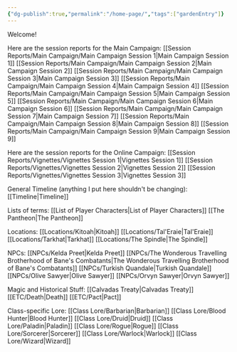 ```yaml
---
{"dg-publish":true,"permalink":"/home-page/","tags":["gardenEntry"]}
---
```


Welcome!

Here are the session reports for the Main Campaign:
[[Session Reports/Main Campaign/Main Campaign Session 1\|Main Campaign Session 1]]
[[Session Reports/Main Campaign/Main Campaign Session 2\|Main Campaign Session 2]]
[[Session Reports/Main Campaign/Main Campaign Session 3\|Main Campaign Session 3]]
[[Session Reports/Main Campaign/Main Campaign Session 4\|Main Campaign Session 4]]
[[Session Reports/Main Campaign/Main Campaign Session 5\|Main Campaign Session 5]]
[[Session Reports/Main Campaign/Main Campaign Session 6\|Main Campaign Session 6]]
[[Session Reports/Main Campaign/Main Campaign Session 7\|Main Campaign Session 7]]
[[Session Reports/Main Campaign/Main Campaign Session 8\|Main Campaign Session 8]]
[[Session Reports/Main Campaign/Main Campaign Session 9\|Main Campaign Session 9]]

Here are the session reports for the Online Campaign:
[[Session Reports/Vignettes/Vignettes Session 1\|Vignettes Session 1]]
[[Session Reports/Vignettes/Vignettes Session 2\|Vignettes Session 2]]
[[Session Reports/Vignettes/Vignettes Session 3\|Vignettes Session 3]]

General Timeline (anything I put here shouldn't be changing):
[[Timeline\|Timeline]]

Lists of terms:
[[List of Player Characters\|List of Player Characters]]
[[The Pantheon\|The Pantheon]]

Locations:
[[Locations/Kitoah\|Kitoah]]
[[Locations/Tal'Eraie\|Tal'Eraie]]
[[Locations/Tarkhat\|Tarkhat]]
[[Locations/The Spindle\|The Spindle]]

NPCs:
[[NPCs/Kelda Preet\|Kelda Preet]]
[[NPCs/The Wonderous Travelling Brotherhood of Bane's Combatants\|The Wonderous Travelling Brotherhood of Bane's Combatants]]
[[NPCs/Turkish Quandale\|Turkish Quandale]]
[[NPCs/Olive Sawyer\|Olive Sawyer]]
[[NPCs/Orvyn Sawyer\|Orvyn Sawyer]]

Magic and Historical Stuff:
[[Calvadas Treaty\|Calvadas Treaty]]
[[ETC/Death\|Death]]
[[ETC/Pact\|Pact]]

Class-specific Lore:
[[Class Lore/Barbarian\|Barbarian]]
[[Class Lore/Blood Hunter\|Blood Hunter]]
[[Class Lore/Druid\|Druid]]
[[Class Lore/Paladin\|Paladin]]
[[Class Lore/Rogue\|Rogue]]
[[Class Lore/Sorcerer\|Sorcerer]]
[[Class Lore/Warlock\|Warlock]]
[[Class Lore/Wizard\|Wizard]]
